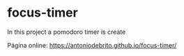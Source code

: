 # focus-timer
In this project a pomodoro timer is create

Página online:
 https://antoniodebrito.github.io/focus-timer/
